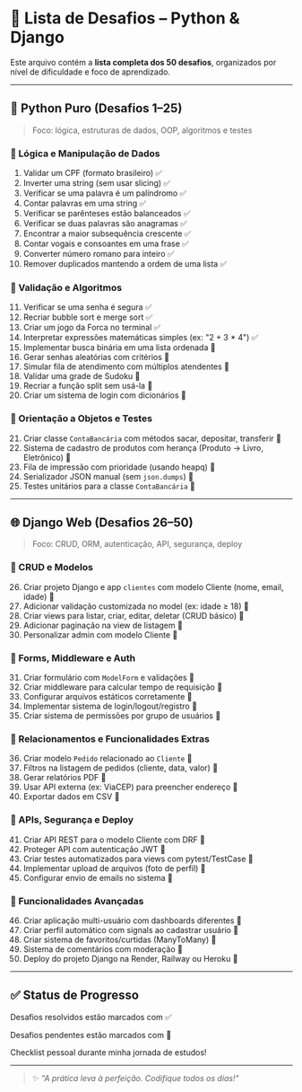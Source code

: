 # 🧩 Lista de Desafios – Python & Django

Este arquivo contém a **lista completa dos 50 desafios**, organizados por nível de dificuldade e foco de aprendizado.

---

## 🐍 Python Puro (Desafios 1–25)

> Foco: lógica, estruturas de dados, OOP, algoritmos e testes

### 🔸 Lógica e Manipulação de Dados

1. Validar um CPF (formato brasileiro) ✅
2. Inverter uma string (sem usar slicing) ✅
3. Verificar se uma palavra é um palíndromo ✅
4. Contar palavras em uma string ✅
5. Verificar se parênteses estão balanceados ✅
6. Verificar se duas palavras são anagramas ✅
7. Encontrar a maior subsequência crescente ✅
8. Contar vogais e consoantes em uma frase ✅
9. Converter número romano para inteiro ✅
10. Remover duplicados mantendo a ordem de uma lista ✅

### 🔸 Validação e Algoritmos

11. Verificar se uma senha é segura ✅
12. Recriar bubble sort e merge sort ✅
13. Criar um jogo da Forca no terminal ✅
14. Interpretar expressões matemáticas simples (ex: "2 + 3 * 4") ✅
15. Implementar busca binária em uma lista ordenada 🔲
16. Gerar senhas aleatórias com critérios 🔲
17. Simular fila de atendimento com múltiplos atendentes 🔲
18. Validar uma grade de Sudoku 🔲
19. Recriar a função split sem usá-la 🔲
20. Criar um sistema de login com dicionários 🔲

### 🔸 Orientação a Objetos e Testes

21. Criar classe `ContaBancária` com métodos sacar, depositar, transferir 🔲
22. Sistema de cadastro de produtos com herança (Produto → Livro, Eletrônico) 🔲
23. Fila de impressão com prioridade (usando heapq) 🔲
24. Serializador JSON manual (sem `json.dumps`) 🔲
25. Testes unitários para a classe `ContaBancária` 🔲

---

## 🌐 Django Web (Desafios 26–50)

> Foco: CRUD, ORM, autenticação, API, segurança, deploy

### 🔸 CRUD e Modelos

26. Criar projeto Django e app `clientes` com modelo Cliente (nome, email, idade) 🔲
27. Adicionar validação customizada no model (ex: idade ≥ 18) 🔲
28. Criar views para listar, criar, editar, deletar (CRUD básico) 🔲
29. Adicionar paginação na view de listagem 🔲
30. Personalizar admin com modelo Cliente 🔲

### 🔸 Forms, Middleware e Auth

31. Criar formulário com `ModelForm` e validações 🔲
32. Criar middleware para calcular tempo de requisição 🔲
33. Configurar arquivos estáticos corretamente 🔲
34. Implementar sistema de login/logout/registro 🔲
35. Criar sistema de permissões por grupo de usuários 🔲

### 🔸 Relacionamentos e Funcionalidades Extras

36. Criar modelo `Pedido` relacionado ao `Cliente` 🔲
37. Filtros na listagem de pedidos (cliente, data, valor) 🔲
38. Gerar relatórios PDF 🔲
39. Usar API externa (ex: ViaCEP) para preencher endereço 🔲
40. Exportar dados em CSV 🔲

### 🔸 APIs, Segurança e Deploy

41. Criar API REST para o modelo Cliente com DRF 🔲
42. Proteger API com autenticação JWT 🔲
43. Criar testes automatizados para views com pytest/TestCase 🔲
44. Implementar upload de arquivos (foto de perfil) 🔲
45. Configurar envio de emails no sistema 🔲

### 🔸 Funcionalidades Avançadas

46. Criar aplicação multi-usuário com dashboards diferentes 🔲
47. Criar perfil automático com signals ao cadastrar usuário 🔲
48. Criar sistema de favoritos/curtidas (ManyToMany) 🔲
49. Sistema de comentários com moderação 🔲
50. Deploy do projeto Django na Render, Railway ou Heroku 🔲

---

## ✅ Status de Progresso

Desafios resolvidos estão marcados com ✅

Desafios pendentes estão marcados com 🔲

Checklist pessoal durante minha jornada de estudos!

---

> ✨ *"A prática leva à perfeição. Codifique todos os dias!"*
